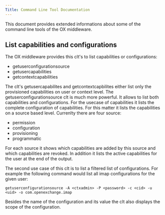 ```yaml
---
Title: Command Line Tool Documentation
---
```


This document provides extended informations about some of the command line tools of the OX middleware.


## List capabilities and configurations

The OX middleware provides this clt's to list capabilities or configurations:

* getuserconfigurationsource
* getusercapabilities
* getcontextcapabilities

The clt's getusercapabilites and getcontextcapbilites either list only the provisioned capabilities on user or context level.
The getuserconfigurationsource clt is much more powerful. It allows to list both capabilities and configurations.
For the usecase of capabilities it lists the complete configuration of capabilities. For this matter it lists the capabilities on a source based level.
Currenlty there are four source:

* permission
* configuration
* provisioning
* programmatic

For each source it shows which capabilities are added by this source and which capabilities are revoked.
In addition it lists the active capabilities for the user at the end of the output.

The second use case of this clt is to list a filtered list of configurations.
For example the following command would list all imap configurations for the given user:

    getuserconfigurationsource -A <ctxadmin> -P <password> -c <cid> -u <uid> -o com.openexchange.imap

Besides the name of the configuration and its value the clt also displays the scope of the configuration.
